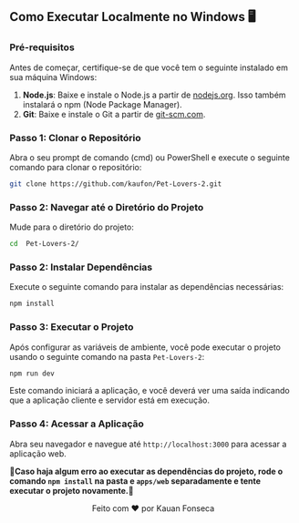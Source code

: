 ## Como Executar Localmente no Windows 🖥️

### Pré-requisitos

Antes de começar, certifique-se de que você tem o seguinte instalado em sua máquina Windows:

1. **Node.js**: Baixe e instale o Node.js a partir de [nodejs.org](https://nodejs.org/). Isso também instalará o npm (Node Package Manager).
2. **Git**: Baixe e instale o Git a partir de [git-scm.com](https://git-scm.com/).

### Passo 1: Clonar o Repositório

Abra o seu prompt de comando (cmd) ou PowerShell e execute o seguinte comando para clonar o repositório:

```bash
git clone https://github.com/kaufon/Pet-Lovers-2.git
```

### Passo 2: Navegar até o Diretório do Projeto

Mude para o diretório do projeto:

```bash
cd  Pet-Lovers-2/
```

### Passo 2: Instalar Dependências

Execute o seguinte comando para instalar as dependências necessárias:

```bash
npm install
```


### Passo 3: Executar o Projeto

Após configurar as variáveis de ambiente, você pode executar o projeto usando o seguinte comando na pasta `Pet-Lovers-2`:

```bash
npm run dev
```

Este comando iniciará a aplicação, e você deverá ver uma saída indicando que a aplicação cliente e servidor está em execução.

### Passo 4: Acessar a Aplicação

Abra seu navegador e navegue até `http://localhost:3000` para acessar a aplicação web.

**🚧Caso haja algum erro ao executar as dependências do projeto, rode o comando `npm install` na pasta  e `apps/web` separadamente e tente executar o projeto novamente.🚧**

<p align="center">
  Feito com ❤️ por Kauan Fonseca 
</p>
